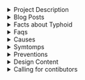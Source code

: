 <details>
<summary>Project Description</summary>

Health is the most important and undervalued aspect of human life, and typhoid fever is one of the world's life-threatening infections. According to WHO, 11-20 million people get sick from typhoid each year, and 128 000 to 161 000 people die from it. <!--with at least one episode of culture-confirmed typhoid fever reported in 42 of 57 African countries between 1900 and 2018. The number of typhoid fever reports in Africa has increased over time and has been diverse between countries, with outbreaks reported in 15 countries and their intensity increasing over time [1].-->

Typhoid fever is caused by Salmonella typhi, a bacteria that finds it way into the intestine and bloodstream. It enters the body through the mouth and spends one to three weeks in the intestine. After this, it passes through the intestinal wall and into the bloodstream, where it spreads to other tissues and organs. Typhoid could be contracted through direct contact with an infected person's feces. Untreated, one in every four cases of typhoid results in death. If treatment is administered, less than 4 out of every 100 cases are fatal [1]. There are several factors that increase the risk of being infected by the Salmonella bacteria. These include visiting areas where typhoid fever is endemic, handling the microorganism, coming into contact with people infected with typhoid fever, having a weakened immune system, and drinking contaminated water.[2] Additionally, Typhoid fever symptoms include fever, abdominal pain, anorexia, headache, skin rashes, weightlessness, stomach distension, malaise, occult blood in the stool, haemorrhages, derilium, abdominal rigidity and epistaxis (bloody nose)[3].

The presence of S.typhi in blood, urine, stool or bone marrow can be used to diagnose the fever. However, due to self-medication, poor diagnosis, a lack of medical experts, and inadequate health institutions, a large number of deaths are linked with typhoid fever, necessitating the advancement and improvement of an accurate typhoid diagnosis system that is accessible to everyone. [3]. Typhoid fever is typically diagnosed using widal tests, blood culture, and stool culture. Widal test has been the most widely used due to its low cost, as most typhoid cases are reported in rural areas. However, [4] discovered that Widal test is not reliable for diagnosis of typhoid except with the integration of blood culture, for a higher accuracy.

These identified flaws which are; the alarming rate of reported typhoid cases and deaths, the inability of typhoid fever patients to communicate precisely how they feel, the inability of doctors and nurses to effectively communicate accurately what they observe, and laboratory results being strewn with errors caused by either carelessness on the part of technicians or instrument malfunction [3] have moved researchers to turn to Machine Learning, a subfield of Artificial Intelligence, to predict the presence of typhoid bacteria in the blood rapidly and accurately.

Machine learning mimics human learning by using data and algorithms. It works by learning from historical or existing data, which serves as input to a chosen algorithm, and by observing patterns and trends in the data, the model makes a prediction. It is currently well suited for analyzing medical data, and it is easier to achieve a goal because there is sufficient data available in the healthcare sector, but the tool required for effective analysis for the discovery of hidden relationships and data trends is lacking [1].

Various existing systems and diagnostic methods have been proposed by various researchers, but they still lack a high detection rate. As a result, this study proposes the use of Augmented Intelligence which combines human decision making and Artificial Intelligence to analyze images and predict the presence of Salmonella Typhi by integrating a machine learning model into the backend of a web application, and the frontend serving as an interface for interactions based on analysis and prediction between medical practisioners and the model for a rapid typhoid fever diagnosis and prediction.

REFERENCES

<!-- [1] Jong-Hoon, K., Justin, I., Prerana, P., Marianne, H., Ligia, M. C. E., Nimesh, P. ... Florian, M.(2019). A systematic review of typhoid fever occurrence in africa parasitology research. 69(5), 492-498. -->

[1] Abisoye, O., Douglas, I., Abisoye, B., & Elisha, R. nd. A machine learning based approach for the management of typhoid and malaria infection.

[2] Emmanuel, P., Nuhu, M., Lynn, M., Maikudi, H., Zainab, U., Rimamnyang, C. ... David, P. D. (2022). Enteric fever pattern among patients attending general hospital kaltungo. 15(1), 1-5.

[3] Oguntimilehin, A., Adetunmbi, A. O., & Olatunji, K. A.(2014). A machine learning approach to clinical diagnosis of typhoid fever. 4(6), 961-969.

[4] Akili, M., George, M. Bwire., & Mecky, I. N. M. (2019). Performance of widal test and stool culture in the diagnosis of typhoid fever among suspected patients in dar es salaam, tanzania. 12(316).

</details>





<details>
<summary>Blog Posts</summary>
<details>
    <summary>Why typhoid is deadly if undiagnosed in time</summary>
    Salmonella typhi, a bacteria, causes typhoid fever. Once inside a host's body, it makes its way to the intestine and bloodstream. It stays in the intestine for 1 to 3 weeks before passing through the intestinal wall and into the bloodstream, where it spreads to other tissues and organs. Salmonella infection is usually not life-threatening and can be treated if detected early, but a delay in diagnosis or a misdiagnosis can result in fatal organ failure or death if the fever spreads throughout the body. Serious complications could occur if typhoid is not treated early and  correctly diagnosed especially in infants and young children, older adults, transplant recipients, pregnant women, and people with weakened immune systems.

Serious Complications that were observed in people with typhoid fever include:
[More details can be found here](https://www.ncbi.nlm.nih.gov/pmc/articles/PMC7754788/)

Abdominal Problems

Intestinal Perforation/Bleeding [found here](https://thydoc.com/health-blog/typhoid-fever-symptoms-causes-prevention-of-typhoid-fever/): The most lethal complication of typhoid fever is intestinal bleeding. It appears during the third week of illness. A perforation in the intestine occurs when a hole develops in the small or large intestine, allowing intestinal contents to spill into  the abdominal cavity and causing symptoms such as severe abdominal pain, nausea, vomiting, and sepsis. This life-threatening complication requires immediate medical attention. Other possible abdominal complications include:

- Gastrointestinal hemorrhage
- Hepatitis
- Cholecystitis

Cardiovascular Problems

Myocarditis [found here](https://academic.oup.com/omcr/article/2018/12/omy106/5208324): Myocarditis caused by Salmonella is unusual, but it can emerge in regions where typhoid contraction is prevalent. It is the swelling of the myocardium (heart muscles) which can lead to acute heart failure and chronic dilated cardiomyopathy. A person with salmonella myocarditis experienced severe chest pain with radiating sensations. Other cardiovascular issues that could arise include:
- asymptomatic
- electrocardiographic changes
- shock

Neuropsychiatric problems [found here](https://sciworthy.com/how-salmonella-bacteria-get-into-the-brain/): Bacteria, humans, and so on, have the most difficult time entering the brain. Though complications involving the central nervous system are relatively rare, Salmonella can enter the brain and cause significant damage by releasing specific proteins (OmpA and SPI-1) that trick the cells on the blood-brain barrier, allowing the bacteria to bypass the blood-brain barrier and cause a brain malfunction. Over the years, a variety of complications have been reported, including:
- Encephalopathy
- Delirium
- Psychotic states
- Meningitis
- Coordination impairment

Respiratory problems [found here](https://www.ncbi.nlm.nih.gov/pmc/articles/PMC5094264/): Salmonella may be a pathogenic cause of illness in the lungs, causing respiratory problems. The bacteria could enter the airways, causing Bronchitis, or cause an infection in one or both lungs, resulting in Pneumonia.

Hematologic problems [found here](https://www.pjms.com.pk/issues/aprjun109/article/article1.html): Typhoid fever frequently causes hematological abnormalities. Salmonella infections cause hematological disorders, which mainly affects the blood and blood-forming organs. Typhoid fever is characterized by hematological alteration such as:

- Anemia
- Leucopoenia
- Eosinophilia
- Thrombocytopenia
- Sub clinical disseminated intravascular coagulation.
 </details>
 <details>
    <summary>Typhoid: How do I treat it and how often</summary>

[found here](https://www.nhs.uk/conditions/typhoid-fever/treatment/) and [here](https://www.mayoclinic.org/diseases-conditions/typhoid-fever/diagnosis-treatment/drc-20378665)

The only effective treatment for typhoid fever is through the use  of antibiotics. Antibiotics work in some stages of the fever, but it may not work in others especially if the bacteria is antibiotic resistant. Antibiotic resistance develops in bacteria when the bacteria has changed over time and antibotics have no effect on the bacteria. To treat typhoid in a body that is already resistant to antibiotics, you may need to purchase more expensive antibiotics or take the ones you already use for a longer period of time but with guidance from a doctor. Drinking water when typhoid symptoms appear is highly recommended because it will help prevent dehydration caused by a prolonged fever and diarrhoea. Antibiotics that are commonly prescribed include:

- Ciprofloxacin (Cipro)
- Azithromycin (Zithromax)
- Ceftriaxone (injectable antibiotic)
- Cephalosporins

Stages of fever and their treatments

The first and second stage

An individual will only experience some of the symptoms of typhoid fever in the first stage, such as a dry cough, or headache. Fever may or may not develop. Even if it does, your temperature will not rise much above normal. The infection at the first stage is usually treatable at home. Progressing to the second stage, the fever is high at this stage, and the stomach becomes distended and there may be signs of weightloss. The individual may experience both fatigued and agitated feelings.  Antibiotics at both stages can be used to treat typhoid at home, but in some cases you may need to be admitted to the hospital.

The third and fourth stage

Complications begin to emerge in the third and fourth stages. There is extremely high fever and might result to abdominal hemorrhage due to severe intestinal perforation. Encephalitis, or brain inflammation, may develop. The person may become dehydrated, which intensifies delirium. The individual will be unable to sit or stand. Hospitalization is usually advised at these stages. In severe cases, an injectable antibiotic may be prescribed and in the case of life-threatening conditions, surgery may be required.
 </details>
 <details>
    <summary>World antimicrobial awareness week</summary>
    World anti-microbial awareness week

Anti-microbials are antibiotics, antifungals, antivirals, and anti-parasites that form the foundation of medicine. They enable the successful treatment of potentially fatal infections. However, antimicrobial overuse and misuse have emerged as the primary causes of antimicrobial resistance (AMR).

Antimicrobial resistance (AMR) occurs when bacteria, viruses, fungi, and parasites evolve over time and no longer respond to medications, making infections more difficult to treat and increasing the risk of disease spread, severe illness, and death. Antibiotics and other antimicrobial medicines become ineffective as a result of drug resistance, and infections become increasingly difficult or impossible to treat. The proper use of antimicrobial drugs aids in the preservation of the efficacy of critical medical treatments.

AAntimicrobial resistance (AMR) has evolved into one of the most serious health threats that humanity faces today. In May 2015, the Sixty-eighth World Health Assembly endorsed a global action plan to address the growing problem of antibiotic and other antimicrobial resistance. One of the plan's main goals is to raise awareness and understanding of AMR through effective communication, education, and training.

World Antimicrobial Awareness Week (WAAW) is an annual global campaign held from November 18 to November 24 to raise awareness of this critical global health issue, aid understanding of AMR and encourage best practices among the general public, health stakeholders, and policymakers, all of whom play an important role in preventing the emergence and spread of AMR. People are needed to raise awareness and prevent resistance by practicing responsible antimicrobial use and following the advice of health care providers.

For more Information about WAAW activities, [check here](https://www.who.int/campaigns/world-antimicrobial-awareness-week/2021/go-blue-campaign)

What leads to Antimicrobial resistance.

- Overuse of antimicrobials
- Misuse of antimicrobials.
- Sharing or using leftover antimicrobial medicines.
- Not taking your prescribed treatment in full, even after youstart feeling better.
- Self-medication without knowing the exact cause of a disease can lead to drug resistance.

How to prevent antimicrobial resistance

- Seek medical advice when you are ill.
- Take antibiotics and other antimicrobials only when prescribed.
- Complete the full treatment regimen as prescribed.
- Get vaccinated.
- Wash your hands regularly.
- Practice safer sex.

Effects of Antimicrobial Resistance

- It leads to a longer treatment time.
- A higher health cost.
- A life long disability.
- Death.
 </details>
 <details>
    <summary>Typhoid: How do I know I have typhoid</summary>

Typhoid fever is caused by the bacteria Salmonella Typhi that enters the intestine. It stays in the intestine for one to three weeks, the White blood cells carry the bacteria throughout the bloodstream, it then enters the bloodstream and spreads to other tissues and organs after passing through the intestinal wall. When someone has typhoid fever, you can tell by their symptoms and how they feel,but a test should be performed to be certain. Typhoid is usually not fatal if caught early and treated promptly. When it is not treated promptly, it becomes a problem.

Typhoid fever is common in areas with limited access to clean and purified water and its mode of transmission could be through contaminated water and food or through close contact with someone infected or the feces of an infected person. Traveling to countries where there is no clean drinking water or proper sewage disposal increases the risk of salmonella infection. In most cases, salmonella infection is caused by consumption of undercooked or raw meat, poultry, eggs or egg products, or drinking milk that hasn't gone under pasturization. The incubation period, or the time between exposure and illness, can last anywhere from 6 hours to 6 days. People who have salmonella infection frequently believe they have the stomach flu.

Most people experience diarrhoea, fever, and stomach (abdominal) cramps within 8 to 72 hours of exposure. Most healthy people recover in a few days to a week without any special treatment. Some people with salmonella infection have no symptoms and they become carriers and sometimes are usually the source of an outbreak. People having diarrhoea as their symptomps can experience severe dehydration. If the infection spreads beyond the intestines, life-threatening complications may occur. The symptoms of typhoid can be used to predict whether or not you have the fever. Symptoms are likely to emerge gradually, sometimes one to three weeks after disease exposure. The symptomps of typhoid include but are not limited to:
Nausea
Headache
Sweating
Diarrhoea
Dry cough
Chest rash
Muscle aches
Fever and Chills
Blood in the stool
Stomach (abdominal) cramps
Weakness and severe fatigue
Loss of appetite and weight loss
Delirium and hallucinations(Late symptoms)

When to See a Doctor?
You should consult a doctor immediately you notice signs and symptoms of typhoid fever. You should consult a specialist who is familiar with these areas to diagnose and treat typhoid. A lot of complications and deaths caused by Salmonella have been associated with late diagnosis or misdiagnosis. You can check here for the [Mboalab accurate diagnoser](linkComingSoon)

 </details>
 <details>
    <summary>Typhoid: Causes, Symptoms, Treatments and Preventions</summary>

Typhoid Fever also known as Enteric Fever, is caused nby a bacteria known as Salmonella Typhi. Typhoid has become a global issue and a threat to humanity because it is a serious issue which needs attention. There are certain things done that leads to contact with Salmonella Typhi. We will discuss these causes, as well as symptoms which could have correlations with typhoid fever, and preventions. For Treatments [see here](linkComingSoon)

Causes of Typhoid

Typhoid is caused by the bacteria called Salmonella typhi however, different situations lead to the ingestion of Salmonella, some of which are:

- Poor hygienic conditions
- Taking unsafe drinkable water
- Eating Contaminated food.
- Direct contact with someone infected.

Where is typhoid most prevalent?
Typhoid is most prevalent in these parts of the world
Asia
Africa
Caribbean
Central America
South America

Symptoms of typhoid?
The symptomps of typhoid include but are not limited to:

Fever 
Chills
Nausea
Headache
Diarrhoea
Sweating
Dry cough
Skin rashes
Muscle aches
Enlarged liver
Blood in the stool
Stomach (abdominal) cramps
Weakness and severe fatigue
Loss of appetite and weight loss
Delirium and hallucinations(Late symptoms)


How can I prevent Typhoid

It is preferable to avoid infection than to try to find a remedy. Although achieving public health goals that can help prevent and combat typhoid fever in many developing nations may be challenging, however, some measures that can be taken by individuals includes:
— Taking safe drinkable water
- Having better sanitation
- Having sufficient medical care. -
- Getting vaccinated (It aids in the development of immunity against bacteria within the body, which aids in the prevention of infection. However, vaccination does not guarantee that you will not become infected. Furthermore, because the vaccine's efficacy degrades over time, repeated immunizations would be required).

 </details>
 <details>
    <summary>What should I eat and avoid when I have typhoid</summary>
    Typhoid fever also known as Enteric fever ia a rare fever in developed countries but is common in developing countries. It can become a threat as typhoid may even lead to serious health problems. Typhoid is caused by a bacteria called Salmonella typhi, which can be very harmful for a human body.
It is passed on or contracted through contaminated food or water – unclean sewage-infested water or food. It spreads between individuals by direct contact with the faeces of an infected individual. Therefore, it is imperative for the person to wash hands properly after using the toilet. Diet changes are not the ideal way to treat typhoid fever, but it can surely help in reducing typhoid symptoms.

Foods to Consider when you have typhoid

Carbohydrates: During typhoid fever, a lot of energy is lost annd a better option for recovery is foods that are high in carbohydrates. Foods like porridge and boiled rice are suggested.

High calorie diet: During the course of the infection, a typhoid patient will undoubtedly lose weight. It is best to eat high-calorie, easily digestible foods to manage or prevent this weight loss. Bananas, potatoes, cereals, and other foods are examples.

Fruits with high Water content: Sweating and diarrhoea are symptoms of typhoid fever, and both cause water loss in the body, which can lead to dehydration. Fruits with a high water content are highly recommended for balancing the body's water level. Grapes, watermelons, and apricots are some examples.

Soups and broth: Soups are nutritious, digestible, and simple to make at home. They are relieving options that can help you fight fatigue and increase your energy. Vegetable soup, carrot soup, mushroom soup, and clear light chicken soup are all recommended.

Cooked Vegetables: Eating cooked vegetables will supply your body with the nutrients it needs to grow stronger. Vegetables that have been cooked or boiled, such as potatoes, carrots, beets, raw papaya, and squash, are excellent choices.

Fluids: It is critical to maintain your fluid levels and avoid dehydration while recovering from typhoid because dehydration is a major effect of the infection Water, herbal tea, glucose water, fresh fruit juices, and coconut water can all help to cleanse and revitalise your system.

Diary products: Typhoid patients suffer from protein deficiency during their illness. To get enough protein, it is recommended to consume dairy products such as yogurt, milk, and so on. Yogurt is strongly advisable because it is one of the best probiotic foods. Probiotics are good bacteria that aid in the improvement of your health and the treatment of many infections.

General Takeaways

- Consume easily digestible foods.
- Eat high-calorie diets
- Drink dairy products like milk
- Consume plenty of fluids.
- Consume immune-boosting foods to help boost your immune system.

Foods to Avoid

High Fiber: Fiber-rich foods are difficult to digest and put strain on the digestive system. Because typhoid has already weakened your digestive system, putting additional strain on it will worsen your condition.
Avoid all high-fiber foods because they are difficult to digest and put strain on your digestive system. Patients with typhoid have an upset stomach, which is exacerbated by eating fiber-rich foods. Raw fruits, oats, barley, seeds, whole grains, nuts, and legumes should all be avoided.

Oily and fried foods: Avoid all fried and oily foods while suffering from typhoid. These foods are hard to digest and they also put strain on your stomach. Remove chips, pakoras, frames, and other processed foods from your diet.

Spicy Food: Spicy and fried foods are strictly forbidden on the typhoid diet. Spicy foods can cause digestive and intestinal irritation. Inflammation should be avoided to the greatest extent possible. Hot peppers, paprika, cayenne pepper, chilli, vinegar, and other spicy foods should be avoided.

Dry Fruits: Dry fruits are nutritious but rather high in fiber. Dry fruits such as walnuts, almonds, and pistachios should be avoided during typhoid to relieve stomach pressure.

As previously stated, the main goal of a typhoid diet is to relieve digestive distress by adding and removing specific food items from your diet.
If you have typhoid, we understand that you may have certain cravings and that it can be difficult to avoid certain foods. However, it is recommended that you follow the diet rules so that your condition does not worsen and you can eat whatever you want in no time.
It is advised that you return to your normal diet after recuperating so that your body can resume its normal food intake and digestion routine.

Once again, keep in mind that a typhoid diet will not help treat or prevent typhoid fever and will only relieve stomach upset.

 </details>
 <details>
    <summary>Why should I use the Mboalab online typhoid diagnoser</summary>


Diagnosis [found here](https://www.sciencedirect.com/topics/biochemistry-genetics-and-molecular-biology/widal-test) and [here](https://www.testing.com/tests/widal-test/)

The symptoms that are observed in a person can be used to predict typhoid. However, a test is always the best way to be sure because any incorrect diagnosis or misinterpretation of symptoms by medical professionals—including doctors and nurses—could result in serious complications like intestinal bleeding or even fatality. The Widal test is the most frequently used test for tyhoid diagnosis.


The Felix-Widal test, also known as the Widal test, was created many years ago and is still one of the most popular diagnostic tests in use today. It finds antibodies that clump together against the O and H antigens of S. Typhi. The widal test is still used in many developing nations where enteric fever is endemic and limited resources necessitate the use of quick, inexpensive testing alternatives, even though it is no longer frequently performed in developed nations. The Widal test has significant limitations in its sensitivity and specificity, despite the fact that the procedure is simple to use. This raises questions about the test's reliability. An early stage of the illness may cause a false-negative Widal test, and a prior infection or exposure may cause a false-positive Widal test.

The Widal test is still used in resource-constrained continents (like Africa, Asia, etc.) in spite of its drawbacks. Widal tests can be affected by a number of variables, so it is best not to place too much reliance on them, according to researchers. The use of cultures, particularly blood cultures, is rather advised until another straightforward, affordable, and trustworthy choice becomes available.

A culture test can be run on the bone marrow, stool, blood, or urine. A small sample of your blood is placed on a special medium during a blood culture, which promotes the growth of bacteria. The presence of typhoid bacteria is examined in the culture under a microscope.However, a blood culture can be labor and time-intensive in regions of the world without access to automated machinery. Due to the Widal test's expediency, simplicity, and affordability, developing nations like those in Africa are left with no choice but to use it.

The limitations in the sensitivity of a widal test, mis diagnosis, errors gotten from lab reslts due to probably a lab technician carelessness or instruments, the inability of a patient being able to communicate precisely and concisely what they feel and observe, the inability of the doctors and nurses being able to tell what they feel, labor, cost and time intesiveness of cultures have all lead the Mboalab community to develop adequate diagnostic testing for enteric fever.

What Mboalab Diagnoser  solves:

- It eliminates mis dignosis
- Eliminates the mis-interpretation gotten from how patients communicate what they feel to doctors and how doctors communicate what they observe too
- it Eliminates the mis-interpretation of doctors observations
- It saves time as a patient get diagnosed in a short time.
- It is not labour or cost intensive.
  

How does the Mboalab Diagnoser work?
The diagnoser is able to predict if you have typhoid because we have combined our human doctors intelligence with AI systems to give results. Our AI system has been trained based on data and symptoms of people infected with Salmonella to give accurate and rapid diagnosis 

How do I use the Mboalab diagnoser?
The diagnoser works in two phases.

1. It collects the symptoms of a patient to predict if you have typhoid and even go further to predict the severity of the typhoid.
2. It takes the smear image and compares it against other known cases it has seen. It also allows you to analyze the image.

 </details>
 <details>
    <summary>Eliminating typhoid globally</summary>
    Coming soon
 </details>


</details>

<details>
<summary>Facts about Typhoid</summary>
Did you know that

- Typhoid fever is a life-threatening infection caused by the bacteria Salmonella Typhi.
- Typhoid fever caused by the bacteria Salmonella Typhi While Paratyphoid fever is caused by the bacteria Salmonella Paratyphi. 
- Typhoid is more severe than Paratyphoid infections.
- Salmonella Typhi and Salmonella Paratyphi live only in humans but other Salmonella can also affect animals.
- Typhoid can lead to death.
- You can have typhoid and show no symptoms of it
- Overuse of antibiotics can make Salmonella antibiotic resistant
- Typhoid can be treated completely when it is diagnosed early
- Typhoid can lead to serious complications like intestinal bleeding when not treated or diagnosed early.
- Typhoid kills about 121,000 - 161,000 people per year.
- About 11-20 million peop;e get infected by Salmonella per year.
- A person can be a Salmonella carrier and become the source of an endemic
- Salmonella infection can be gotten through contact with an infected person's feces
- Avoiding foods that are high in fibre, oily and spicy can relieve you when you have typhoid.
- Typhoid affects children, pregnant women, aged people and people with weakened immune system the most.
- A vaccine does not guarantee that you won't be affected.
- Typhoid is more prevalent in countries with poor saanitation.
- You can get typhoid when a person that has typhoid cooks or serves your food.
- Typhoid can make you dehydrated.
- Taking foods that are hih in calories, carbohydrates, fruits high in water, cooked vegetables and fluids can help relieve you when you have typhoid.
- Changing your diets cannot treat typhoid
- Antibiotics cure Typhoid.
- Typhoid is a global health issue
- Typhoid is most prevalent in these continents Asia, Africa, South America and also the Central America and the Caribbean
</details>


<details>
<summary>Faqs</summary>
<dl>
<dt>Q: What is Typhoid?</dt>
<dd>A: Typhoid is a fever that leads to serious health issues if untreated or undiagnosed on time.</dd> 
<dt>Q: Is Typhoid the same thing as Paratyphoid?</dt>
<dd>A: No. Paratyphoid is less severe than Typhoid.</dd>
<dt>Q: What causes Typhoid</dt>
<dd>A: A bacteria called Salmonella Typhi</dd>
<dt>Q: Can anyone use the Mboalab's online diagnoser</dt>
<dd>A: No, It is only for Medical Practisioners</dd>
</dl>

</details>


<details>
<summary>Causes</summary>
The cause of Typhoid is strictly Salmonella Typhi. However, there are several factors that increase the risk of being infected by the Salmonella bacteria. These include:

- Visiting areas where typhoid fever is endemic.
- Handling the micro-organism. 
- Coming into contact with people infected with typhoid fever. 
- Drinking contaminated water.
- Poor hygienic conditions
- Eating Contaminated food.
- Direct contact with an infected person's feces.
  
  

</details>
<details>
<summary>Symtomps</summary>

- Fever 
- Chills
- Nausea
- Diarrhoea
- Sweating
- Dry cough
- Skin rashes
- Muscle aches
- Enlarged liver
- Blood in the stool
- Stomach (abdominal) cramps
- Weakness and severe fatigue
- Loss of appetite and weight loss
- Delirium and hallucinations (Late symptoms)

</details>


<details >
<summary>Preventions</summary>
Here are some preventive measures that should be taken.

- Take safe drinkable water
- Have better and adequate sanitation
- Have sufficient medical care. 
- Get vaccinated.
- Seek medical advice when you are ill.
- Take antibiotics and other antimicrobials only when prescribed.
- Complete the full treatment regimen as prescribed.
- Wash your hands regularly.
- Avoid places where typhoid is endemic.
- Avoid places that are pervalent to typhoid.
- Don't drink unpasteurized milk.
</details>

<details>
<summary>Design Content</summary>

Figma was used for making the design and it can be found [here](https://www.figma.com/file/W82kMHILQiWTZGbqRnrlWT/Untitled?node-id=6%3A164)
</details>
<details>
<summary>Calling for contibutors</summary>

MboaLab is an open and collaborative space located in Yaoundé, Cameroon. The aim of MboaLab is to catalyse sustainable local development and improve people’s living conditions through open science and your skills are needed in the community to help achieve some of the sustainable development goals.


You can contribute to our other projects [here](https://github.com/Mboalab) or you can choose to work on this particular project. Even if issues do not seem to appear on our github pages, you can always check the system for issues you can raise as that's a contribution too. 

The typhoid diagnostics [project](https://github.com/ps-19/Typhoid-screener-App), is an open source project, anyone from anywhere can and is welcome to work on it. 
To work on this particular project, there are some skillsets required for
Backend development, Frontend development, Machine Learning, UI/UX, and Technical Documentation

For the backend development, we require these technologies
- Express
- Node js
- Mongo DB
- Knowledge of APIs
  
For the frontend development, we require these technologies
- HTML
- CSS
- Javascript
- React
- Bootstrap
  
For UI/UX, we require these
Research on how a medical website should look and how to make user experience for our users the best. Technologies required include:
- Canva
- Figma

Coming in as a new contributor?
- Go through the codes and conduct guiding the community [here](https://github.com/Mboalab/Outreachy_December_2022-March_2023-Internships-Typhoid-diagnostics-Project/blob/main/Code%20of%20Conduct/CoC.md)
- Check out issues that can be solved or issues that can be raised based on the existing system on our github page [here](https://github.com/ps-19/Typhoid-screener-App)
- Join our community slack channel [here](https://join.slack.com/t/mboalab/shared_invite/zt-1hqd78jw2-MR5cqlHN2M1_T9k8Unmaug) and whatsapp [here](https://chat.whatsapp.com/FL1te2yu2bg4wlYzuk43Ek).
- Decide on the issue you want to work on, we have some good [first issues](https://github.com/ps-19/Typhoid-screener-App/issues) for new open source contributors, comment on the issue, get assigned and start working on it
- Optional: Sign up for our news letters [here](comingSoon)
</details>


